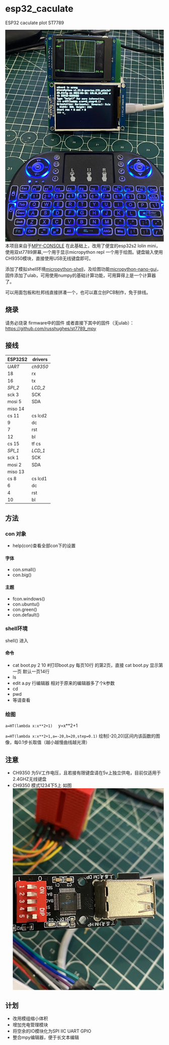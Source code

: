 # esp32_caculate
ESP32 caculate plot  ST7789

![1](/img/1.jpg)
本项目来自于[MPY-CONSOLE](https://github.com/jd3096-mpy/MPY-CONSOLE) 在此基础上，改用了便宜的esp32s2 lolin mini，使用双st7789屏幕,一个用于显示micropython repl 一个用于绘图。键盘输入使用CH9350模块，直接使用USB无线键盘即可。

添加了模拟shell环境[micropython-shell](https://github.com/octopusengine/micropython-shell)，及绘图功能[micropython-nano-gui](https://github.com/peterhinch/micropython-nano-gui)，固件添加了ulab，可用使用numpy的基础计算功能，可用算得上是一个计算器了。

可以用面包板和杜邦线直接拼凑一个，也可以嘉立创PCB制作，免于排线。
## 烧录
请务必烧录 firmware中的固件 或者直接下其中的固件（无ulab）：https://github.com/russhughes/st7789_mpy
## 接线
|ESP32S2|drivers|
|-|-|
|*UART*|*ch9350*|
|18|rx|
|16|tx|
|*SPI_2*|*LCD_2*|
|sck  3|SCK|
|mosi  5|SDA|
|miso  14||
|cs  11|cs lcd2|
|9|dc|
|7|rst|
|12|bl|
|cs  15|tf cs|
|*SPI_1*|*LCD_1*|
|sck  1|SCK|
|mosi  2|SDA|
|miso  13||
|cs  8|cs lcd1|
|6|dc|
|4|rst|
|10|bl|

## 方法
### con 对象
+ help(con)查看全部con下的设置
#### 字体
+ con.small()  
+ con.big()
#### 主题
+ fcon.windows()
+ con.ubuntu()
+ con.green()
+ con.default()

### shell环境
shell() 进入
#### 命令
+ cat boot.py 2 10 #打印boot.py 每页10行 的第2页，直接 cat boot.py 显示第一页 默认一页14行
+ ls
+ edit a.py 行编辑器 相对于原来的编辑器多了个k参数
+ cd 
+ pwd
+ 等请查看

### 绘图
`a=HT(lambda x:x**2+1)  `
y=x**2+1

`a=HT(lambda x:x**2+1,a=-20,b=20,step=0.1)`
绘制[-20,20]区间内该函数的图像，每0.1步长取值（越小越慢曲线越光滑）

## 注意
+ CH9350 为5V工作电压，且若接有限键盘请在5v上独立供电，目前仅适用于2.4GHZ无线键盘
+ CH9350 模式1234下5上 如图
  ![ch9350设置](/img/3.jpg)

## 计划
+ 改用模组缩小体积
+ 增加充电管理模块
+ 将空余的IO模块化为SPI IIC UART GPIO
+ 整合mpy编辑器，便于长文本编辑
